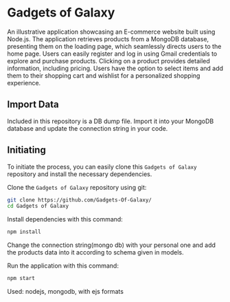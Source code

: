 # Gadgets of Galaxy

An illustrative application showcasing an E-commerce website built using Node.js. The application retrieves products from a MongoDB database, presenting them on the loading page, which seamlessly directs users to the home page. Users can easily register and log in using Gmail credentials to explore and purchase products. Clicking on a product provides detailed information, including pricing. Users have the option to select items and add them to their shopping cart and wishlist for a personalized shopping experience.

## Import Data
Included in this repository is a DB dump file. Import it into your MongoDB database and update the connection string in your code.

## Initiating
To initiate the process, you can easily clone this `Gadgets of Galaxy` repository and install the necessary dependencies.

Clone the `Gadgets of Galaxy` repository using git:

```bash
git clone https://github.com/Gadgets-Of-Galaxy/
cd Gadgets of Galaxy
```

Install dependencies with this command:
```bash
npm install
```

Change the connection string(mongo db) with your personal one and add the products data into it according to schema given in models.

Run the application with this command:
```bash
npm start
```
Used:
nodejs, 
mongodb, 
with ejs formats
